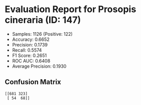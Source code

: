 # Evaluation Report for Prosopis cineraria (ID: 147)
- Samples: 1126 (Positive: 122)
- Accuracy: 0.6652
- Precision: 0.1739
- Recall: 0.5574
- F1 Score: 0.2651
- ROC AUC: 0.6408
- Average Precision: 0.1930

## Confusion Matrix
```
[[681 323]
 [ 54  68]]
```